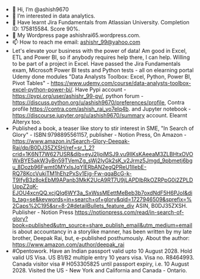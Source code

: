 - 👋 Hi, I’m @ashish9670
- 👀 I’m interested in data analytics.
- 🌱 Have learnt Jira Fundamentals from Atlassian University. Completion ID: 175815584. Score 90%.
- 💞️ My Wordpress page ashishrai65.wordpress.com.
- 📫 How to reach me email: ashishr_99@yahoo.com
- Let's elevate your business with the power of data! Am good in Excel, ETL and Power BI, so if anybody requires help there, I can help. Willing to be part of a project in Excel. Have passed the Jira Fundamentals exam, Microsoft Power BI tests and Python tests - all on elearning portal Udemy done modules "Data Analysts Toolbox: Excel, Python, Power BI, Pivot Tables" - https://www.udemy.com/course/data-analysts-toolbox-excel-python-power-bi/. Have Pypi account - https://pypi.org/user/ashishr_99-py/, python forum - https://discuss.python.org/u/ashish9670/preferences/profile, Contra profile https://contra.com/ashish_rai_yo7elq4b.  and Jupyter notebook - https://discourse.jupyter.org/u/ashish9670/summary account. Elearnt Alteryx too.
- Published a book, a teaser like story to stir interest in SME, "In Search of Glory" - ISBN:9798895561157, publisher - Notion Press, On Amazon - https://www.amazon.in/Search-Glory-Deepak-Rai/dp/B0DJ35ZXSH/ref=sr_1_2?crid=1K6NT7W627USR&dib=eyJ2IjoiMSJ9.vu9lIKsKAeeaM3ZLBHtxOVOWxBYE5akW3yBn59TVemZg_sWj2IyGk2sK_v2Jrmz5Jmgd_9pbmetj6bgu_8Dozb96Fwmt0MYxIsJqYlERbAN2egQPReU1IIebE-RQ78KccVukiTM1hEhzPxSv1Ejg-Fw-qqaBcG-k-T9IfyB3z8okEbM9APanb3MkK2UcA9RT7U9jLAPDlbRkOZRPpG0i2ZPLDUppZ2qK-EJOU4xcnQQ.xcjQIq6WY3a_SxWssMEettMeBeb3b7oxdNdF5H6PJoI&dib_tag=se&keywords=in+search+of+glory&qid=1727946509&sprefix=%2Caps%2C195&sr=8-2#detailBullets_feature_div ASIN, ‎B0DJ35ZXSH. Publisher - Notion Press https://notionpress.com/read/in-search-of-glory?book=published&utm_source=share_publish_email&utm_medium=email is about accountancy in a storylike manner, has been written by my late brother, Deepak Rai, but, e-published posthumously. About the author: https://www.amazon.com/author/deepak_rai
- #Opentowork. Have an Indian passport valid upto 10 August 2028. Hold valid US Visa. US B1/B2 multiple entry 10 years visa. Visa no. R8464993. Canada visitor visa # H053305825 until passport expiry, i.e. 10 August 2028. Visited the US - New York and California and Canada - Ontario.
<!---
ashish9670/ashish9670 is a ✨ special ✨ repository because its `README.md` (this file) appears on your GitHub profile.
You can click the Preview link to take a look at your changes.
--->
